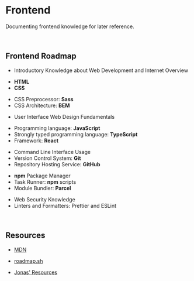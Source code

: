 # **Frontend**

Documenting frontend knowledge for later reference.

<br>

## **Frontend Roadmap**

<ul>
    <li>Introductory Knowledge about Web Development and Internet Overview</li>
</ul>

<ul>
    <li><b>HTML</b></li>
    <li><b>CSS</b></li>
</ul>

<ul>
    <li>CSS Preprocessor: <b>Sass</b></li>
    <li>CSS Architecture: <b>BEM</b></li>
</ul>

<ul>
    <li>User Interface Web Design Fundamentals</li>
</ul>

<ul>
    <li>Programming language: <b>JavaScript</b></li>
    <li>Strongly typed programming language: <b>TypeScript</b></li>
    <li>Framework: <b>React</b></li>
</ul>

<ul>
    <li>Command Line Interface Usage</li>
    <li>Version Control System: <b>Git</b></li>
    <li>Repository Hosting Service: <b>GitHub</b></li>
</ul>

<ul>
    <li><b>npm</b> Package Manager</li>
    <li>Task Runner: <b>npm</b> scripts</li>
    <li>Module Bundler: <b>Parcel</b></li>
</ul>

<ul>
    <li>Web Security Knowledge</li>
    <li>Linters and Formatters: Prettier and ESLint</li>
</ul>

<br>

## **Resources**

- [MDN](https://developer.mozilla.org/en-US/)
- [roadmap.sh](https://roadmap.sh/)

- [Jonas' Resources](https://codingheroes.io/resources/)
